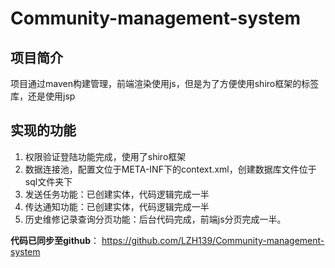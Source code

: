 # Community-management-system

## 项目简介

项目通过maven构建管理，前端渲染使用js，但是为了方便使用shiro框架的标签库，还是使用jsp

## 实现的功能

1. 权限验证登陆功能完成，使用了shiro框架
2. 数据连接池，配置文位于META-INF下的context.xml，创建数据库文件位于sql文件夹下
3. 发送任务功能：已创建实体，代码逻辑完成一半
4. 传达通知功能：已创建实体，代码逻辑完成一半
5. 历史维修记录查询分页功能：后台代码完成，前端js分页完成一半。



**代码已同步至github**： https://github.com/LZH139/Community-management-system



